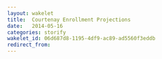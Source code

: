 ```yaml
---
layout: wakelet
title:  Courtenay Enrollment Projections
date:   2014-05-16
categories: storify
wakelet_id: 06d687d8-1195-4df9-ac89-ad5560f3eddb
redirect_from:
---
```


